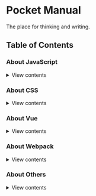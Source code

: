 # Pocket Manual

The place for thinking and writing.

## Table of Contents

### About JavaScript

<details>

<summary>View contents</summary>

- [后端接收不到 axios 通过 post 方式传递的参数](https://github.com/FishPlusOrange/pocket-book/issues/20)
- [babel-polyfill 和 babel-plugin-transform-runtime](https://github.com/FishPlusOrange/pocket-book/issues/31)
- [检测浏览器 DevTools 是否处于开启状态](https://github.com/FishPlusOrange/pocket-book/issues/42)

</details>

### About CSS

<details>

<summary>View contents</summary>

- [再看 animation-fill-mode 属性](https://github.com/FishPlusOrange/pocket-book/issues/15)

</details>

### About Vue

<details>

<summary>View contents</summary>

- [计算属性比较方法、侦听属性和过滤器](https://github.com/FishPlusOrange/pocket-book/issues/2)
- [在 vue-cli 项目中使用 Sass](https://github.com/FishPlusOrange/pocket-book/issues/3)
- [从 vue-cli 项目的接口调试出发](https://github.com/FishPlusOrange/pocket-book/issues/4)
- [vue-cli 项目中 assets 和 static 的区别](https://github.com/FishPlusOrange/pocket-book/issues/16)
- [Vue 组件之间的通信](https://github.com/FishPlusOrange/pocket-book/issues/17)
- [Vue 渲染函数](https://github.com/FishPlusOrange/pocket-book/issues/18)
- [Vue 中 el 和 $mount 的区别](https://github.com/FishPlusOrange/pocket-book/issues/24)
- [Vue 首屏渲染优化](https://github.com/FishPlusOrange/pocket-book/issues/27)
- [关于 Vue 实例的生命周期](https://github.com/FishPlusOrange/pocket-book/issues/29)
- [关于 Vue nextTick](https://github.com/FishPlusOrange/pocket-book/issues/34)

</details>

### About Webpack

<details>

<summary>View contents</summary>

- [webpack 中 hash、chunkhash 和 contenthash 的区别](https://github.com/FishPlusOrange/pocket-book/issues/23)
- [关于 tree shaking](https://github.com/FishPlusOrange/pocket-book/issues/41)

</details>

### About Others

<details>

<summary>View contents</summary>

- [浏览器兼容性问题汇总](https://github.com/FishPlusOrange/pocket-book/issues/44)

</details>
